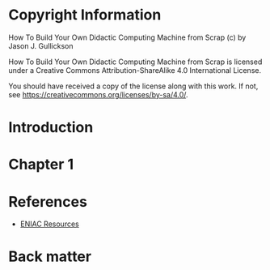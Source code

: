 # Copyright Information

How To Build Your Own Didactic Computing Machine from Scrap (c) by Jason J. Gullickson

How To Build Your Own Didactic Computing Machine from Scrap is licensed under a
Creative Commons Attribution-ShareAlike 4.0 International License.

You should have received a copy of the license along with this
work.  If not, see <https://creativecommons.org/licenses/by-sa/4.0/>.

# Introduction

# Chapter 1

# References

* [ENIAC Resources](https://www.cs.drexel.edu/~bls96/eniac/)

# Back matter
